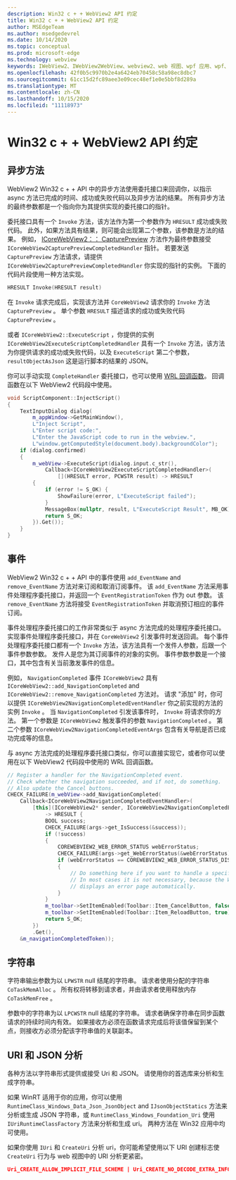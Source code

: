 ```yaml
---
description: Win32 c + + WebView2 API 约定
title: Win32 c + + WebView2 API 约定
author: MSEdgeTeam
ms.author: msedgedevrel
ms.date: 10/14/2020
ms.topic: conceptual
ms.prod: microsoft-edge
ms.technology: webview
keywords: IWebView2、IWebView2WebView、webview2、web 视图、wpf 应用、wpf、edge、ICoreWebView2、ICoreWebView2Host、浏览器控件、边缘 html
ms.openlocfilehash: 42f0b5c9970b2e4a6424eb70458c58a98ec8dbc7
ms.sourcegitcommit: 61cc15d2fc89aee3e09cec48ef1e0e5bbf8d289a
ms.translationtype: MT
ms.contentlocale: zh-CN
ms.lasthandoff: 10/15/2020
ms.locfileid: "11118973"
---
```

# Win32 c + + WebView2 API 约定  

## 异步方法  

WebView2 Win32 c + + API 中的异步方法使用委托接口来回调你，以指示 async 方法已完成的时间、成功或失败代码以及异步方法的结果。  所有异步方法的最终参数都是一个指向你为其提供实现的委托接口的指针。  

委托接口具有一个 `Invoke` 方法，该方法作为第一个参数作为 `HRESULT` 成功或失败代码。  此外，如果方法具有结果，则可能会出现第二个参数，该参数是方法的结果。  例如， [ICoreWebView2：： CapturePreview][Webview2ReferenceWin32Icorewebview2CapturePreview] 方法作为最终参数接受 `ICoreWebView2CapturePreviewCompletedHandler` 指针。  若要发送 `CapturePreview` 方法请求，请提供 `ICoreWebView2CapturePreviewCompletedHandler` 你实现的指针的实例。  下面的代码片段使用一种方法实现。  

```cpp
HRESULT Invoke(HRESULT result)
```  

在 `Invoke` 请求完成后，实现该方法并 `CoreWebView2` 请求你的 `Invoke` 方法 `CapturePreview` 。  单个参数 `HRESULT` 描述请求的成功或失败代码 `CapturePreview` 。  

或者 `ICoreWebView2::ExecuteScript` ，你提供的实例 `ICoreWebView2ExecuteScriptCompletedHandler` 具有一个 `Invoke` 方法，该方法为你提供请求的成功或失败代码，以及 `ExecuteScript` 第二个参数， `resultObjectAsJson` 这是运行脚本的结果的 JSON。  

你可以手动实现 `CompleteHandler` 委托接口，也可以使用 [WRL 回调函数][CppCxWrlCallbackFunction]。  回调函数在以下 WebView2 代码段中使用。  

```cpp
void ScriptComponent::InjectScript()
{
    TextInputDialog dialog(
        m_appWindow->GetMainWindow(),
        L"Inject Script",
        L"Enter script code:",
        L"Enter the JavaScript code to run in the webview.",
        L"window.getComputedStyle(document.body).backgroundColor");
    if (dialog.confirmed)
    {
        m_webView->ExecuteScript(dialog.input.c_str(),
            Callback<ICoreWebView2ExecuteScriptCompletedHandler>(
                [](HRESULT error, PCWSTR result) -> HRESULT
        {
            if (error != S_OK) {
                ShowFailure(error, L"ExecuteScript failed");
            }
            MessageBox(nullptr, result, L"ExecuteScript Result", MB_OK);
            return S_OK;
        }).Get());
    }
}
```  

## 事件  

WebView2 Win32 c + + API 中的事件使用 `add_EventName` and `remove_EventName` 方法对来订阅和取消订阅事件。  该 `add_EventName` 方法采用事件处理程序委托接口，并返回一个 `EventRegistrationToken` 作为 out 参数。  该 `remove_EventName` 方法将接受 `EventRegistrationToken` 并取消预订相应的事件订阅。  

事件处理程序委托接口的工作非常类似于 async 方法完成的处理程序委托接口。  实现事件处理程序委托接口，并在 `CoreWebView2` 引发事件时发送回调。  每个事件处理程序委托接口都有一个 `Invoke` 方法，该方法具有一个发件人参数，后跟一个事件参数参数。  发件人是您为其订阅事件的对象的实例。  事件参数参数是一个接口，其中包含有关当前激发事件的信息。  

例如， `NavigationCompleted` 事件 `ICoreWebView2` 具有 `ICoreWebView2::add_NavigationCompleted` and `ICoreWebView2::remove_NavigationCompleted` 方法对。  请求 "添加" 时，你可以提供 `ICoreWebView2NavigationCompletedEventHandler` 你之前实现的方法的实例 `Invoke` 。  当 `NavigationCompleted` 引发该事件时， `Invoke` 将请求你的方法。  第一个参数是 `ICoreWebView2` 触发事件的参数 `NavigationCompleted` 。  第二个参数 `ICoreWebView2NavigationCompletedEventArgs` 包含有关导航是否已成功完成等的信息。  

与 async 方法完成的处理程序委托接口类似，你可以直接实现它，或者你可以使用在以下 WebView2 代码段中使用的 WRL 回调函数。  

```cpp
// Register a handler for the NavigationCompleted event.
// Check whether the navigation succeeded, and if not, do something.
// Also update the Cancel buttons.
CHECK_FAILURE(m_webView->add_NavigationCompleted(
    Callback<ICoreWebView2NavigationCompletedEventHandler>(
        [this](ICoreWebView2* sender, ICoreWebView2NavigationCompletedEventArgs* args)
            -> HRESULT {
            BOOL success;
            CHECK_FAILURE(args->get_IsSuccess(&success));
            if (!success)
            {
                COREWEBVIEW2_WEB_ERROR_STATUS webErrorStatus;
                CHECK_FAILURE(args->get_WebErrorStatus(&webErrorStatus));
                if (webErrorStatus == COREWEBVIEW2_WEB_ERROR_STATUS_DISCONNECTED)
                {
                    // Do something here if you want to handle a specific error case.
                    // In most cases it is not necessary, because the WebView
                    // displays an error page automatically.
                }
            }
            m_toolbar->SetItemEnabled(Toolbar::Item_CancelButton, false);
            m_toolbar->SetItemEnabled(Toolbar::Item_ReloadButton, true);
            return S_OK;
        })
        .Get(),
    &m_navigationCompletedToken));
```  

## 字符串  

字符串输出参数为以 `LPWSTR` null 结尾的字符串。  请求者使用分配的字符串 `CoTaskMemAlloc` 。  所有权将转移到请求者，并由请求者使用释放内存 `CoTaskMemFree` 。  

参数中的字符串为以 `LPCWSTR` null 结尾的字符串。  请求者确保字符串在同步函数请求的持续时间内有效。  如果接收方必须在函数请求完成后将该值保留到某个点，则接收方必须分配该字符串值的关联副本。  

## URI 和 JSON 分析  

各种方法以字符串形式提供或接受 Uri 和 JSON。  请使用你的首选库来分析和生成字符串。  

如果 WinRT 适用于你的应用，你可以使用 `RuntimeClass_Windows_Data_Json_JsonObject` and `IJsonObjectStatics` 方法来分析或生成 JSON 字符串，或 `RuntimeClass_Windows_Foundation_Uri` 使用 `IUriRuntimeClassFactory` 方法来分析和生成 uri。  两种方法在 Win32 应用中均可使用。  

如果你使用 `IUri` 和 `CreateUri` 分析 uri，你可能希望使用以下 URI 创建标志使 `CreateUri` 行为与 web 视图中的 URI 分析更紧密。  

```json
Uri_CREATE_ALLOW_IMPLICIT_FILE_SCHEME | Uri_CREATE_NO_DECODE_EXTRA_INFO
```  

<!-- links -->  

[Webview2ReferenceWin32Icorewebview2CapturePreview]: /microsoft-edge/webview2/reference/win32/icorewebview2#capturepreview "CapturePreview-接口 ICoreWebView2 |Microsoft 文档"  

[CppCxWrlCallbackFunction]: /cpp/cppcx/wrl/callback-function-wrl "回调函数 (WRL) |Microsoft 文档"  
